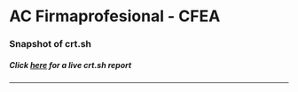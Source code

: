 # AC Firmaprofesional - CFEA
### Snapshot of crt.sh
##### Click [here](https://crt.sh/?q=626403E07A393E707C88A470450491704B122B64D118323917DD4D41FC063C38) for a live crt.sh report

---

